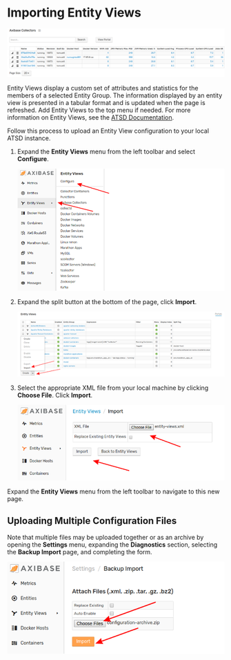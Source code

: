 # Importing Entity Views

![](./images/entity-views.png)

Entity Views display a custom set of attributes and statistics for the members of a selected Entity Group. The information displayed by an entity view is presented in a tabular format and is updated when the page is refreshed. Add Entity Views to the top menu if needed. For more information on Entity Views, see the [ATSD Documentation](https://axibase.com/docs/atsd/configuration/entity_views.html).

Follow this process to upload an Entity View configuration to your local ATSD instance.

1. Expand the **Entity Views** menu from the left toolbar and select **Configure**.

    ![](./images/portal-config-path.png)

2. Expand the split button at the bottom of the page, click **Import**.

    ![](./images/import-evs.png)

3. Select the appropriate XML file from your local machine by clicking **Choose File**. Click **Import**.

    ![](./images/import-page.png)

Expand the **Entity Views** menu from the left toolbar to navigate to this new page.

## Uploading Multiple Configuration Files

Note that multiple files may be uploaded together or as an archive by opening the **Settings** menu, expanding the **Diagnostics** section, selecting the **Backup Import** page, and completing the form.

![](./images/backup-import.png)
